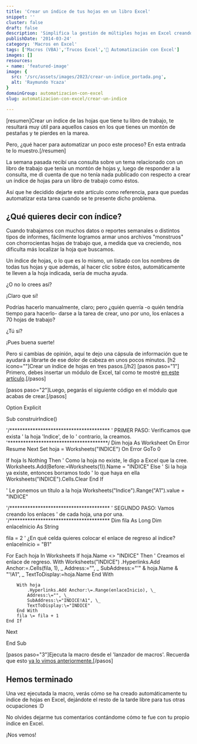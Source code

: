 ```yaml
---
title: 'Crear un índice de tus hojas en un libro Excel'
snippet: ''
cluster: false
draft: false 
description: 'Simplifica la gestión de múltiples hojas en Excel creando un índice automático. Descubre cómo hacerlo con la ayuda de macros (VBA).'
publishDate: '2014-03-24'
category: 'Macros en Excel'
tags: ['Macros (VBA)','Trucos Excel','🤖 Automatización con Excel']
images: []
resources: 
- name: 'featured-image'
image: {
  src: '/src/assets/images/2023/crear-un-indice_portada.png',
  alt: 'Raymundo Ycaza'
}
domainGroup: automatizacion-con-excel
slug: automatizacion-con-excel/crear-un-indice

---
```


\[resumen\]Crear un índice de las hojas que tiene tu libro de trabajo, te resultará muy útil para aquellos casos en los que tienes un montón de pestañas y te pierdes en la marea.

Pero, ¿qué hacer para automatizar un poco este proceso? En esta entrada te lo muestro.\[/resumen\]

La semana pasada recibí una consulta sobre un tema relacionado con un libro de trabajo que tenía un montón de hojas y, luego de responder a la consulta, me di cuenta de que no tenía nada publicado con respecto a crear un índice de hojas para un libro de trabajo como éstos.

Así que he decidido dejarte este artículo como referencia, para que puedas automatizar esta tarea cuando se te presente dicho problema.

## ¿Qué quieres decir con índice?

Cuando trabajamos con muchos datos o reportes semanales o distintos tipos de informes, fácilmente logramos armar unos archivos "monstruos" con chorrocientas hojas de trabajo que, a medida que va creciendo, nos dificulta más localizar la hoja que buscamos.

Un índice de hojas, o lo que es lo mismo, un listado con los nombres de todas tus hojas y que además, al hacer clic sobre éstos, automáticamente te lleven a la hoja indicada, sería de mucha ayuda.

¿O no lo crees así?

¡Claro que sí!

Podrías hacerlo manualmente, claro; pero ¿quién querría -o quién tendría tiempo para hacerlo- darse a la tarea de crear, uno por uno, los enlaces a 70 hojas de trabajo?

¿Tú sí?

¡Pues buena suerte!

Pero si cambias de opinión, aquí te dejo una cápsula de información que te ayudará a librarte de ese dolor de cabeza en unos pocos minutos. \[h2 icono=""\]Crear un índice de hojas en tres pasos.\[/h2\] \[pasos paso="1"\] Primero, debes insertar un módulo de Excel, tal como te mostré [en este artículo](http://raymundoycaza.com/como-insertar-un-modulo-en-excel/ "Insertar un módulo en Excel").\[/pasos\]

\[pasos paso="2"\]Luego, pegarás el siguiente código en el módulo que acabas de crear.\[/pasos\]

Option Explicit

Sub construirIndice()

'/\*\*\*\*\*\*\*\*\*\*\*\*\*\*\*\*\*\*\*\*\*\*\*\*\*\*\*\*\*\*\*\*\*\*\*\*\*\*\*
'   PRIMER PASO: Verificamos que exista
'                la hoja 'Indice', de lo
'                contrario, la creamos.
'\*\*\*\*\*\*\*\*\*\*\*\*\*\*\*\*\*\*\*\*\*\*\*\*\*\*\*\*\*\*\*\*\*\*\*\*\*\*\*/
Dim hoja As Worksheet
On Error Resume Next
Set hoja \= Worksheets("INDICE")
On Error GoTo 0

If hoja Is Nothing Then
    ' Como la hoja no existe, le digo a Excel que la cree.
    Worksheets.Add(Before:\=Worksheets(1)).Name \= "INDICE"
Else
    ' Si la hoja ya existe, entonces borramos todo
    ' lo que haya en ella
    Worksheets("INDICE").Cells.Clear
End If

' Le ponemos un título a la hoja
Worksheets("Indice").Range("A1").value \= "INDICE"

'/\*\*\*\*\*\*\*\*\*\*\*\*\*\*\*\*\*\*\*\*\*\*\*\*\*\*\*\*\*\*\*\*\*\*\*\*\*\*\*
'   SEGUNDO PASO: Vamos creando los enlaces
'                 de cada hoja, una por una.
'/\*\*\*\*\*\*\*\*\*\*\*\*\*\*\*\*\*\*\*\*\*\*\*\*\*\*\*\*\*\*\*\*\*\*\*\*\*\*\*
Dim fila As Long
Dim enlaceInicio As String

fila \= 2
' ¿En qué celda quieres colocar el enlace de regreso al índice?
enlaceInicio \= "B1"

For Each hoja In Worksheets
    If hoja.Name <> "INDICE" Then
        ' Creamos el enlace de regreso.
        With Worksheets("INDICE")
            .Hyperlinks.Add Anchor:\=.Cells(fila, 1), \_
            Address:\="", \_
            SubAddress:\="'" & hoja.Name & "'!A1", \_
            TextToDisplay:\=hoja.Name
        End With

        With hoja
            .Hyperlinks.Add Anchor:\=.Range(enlaceInicio), \_
            Address:\="", \_
            SubAddress:\="INDICE!A1", \_
            TextToDisplay:\="INDICE"
        End With
        fila \= fila + 1
    End If
Next

End Sub

\[pasos paso="3"\]Ejecuta la macro desde el 'lanzador de macros'. Recuerda que esto [ya lo vimos anteriormente.](http://raymundoycaza.com/como-grabar-macros/ "Cómo grabar macros")\[/pasos\]

## Hemos terminado

Una vez ejecutada la macro, verás cómo se ha creado automáticamente tu índice de hojas en Excel, dejándote el resto de la tarde libre para tus otras ocupaciones :D

No olvides dejarme tus comentarios contándome cómo te fue con tu propio índice en Excel.

¡Nos vemos!
